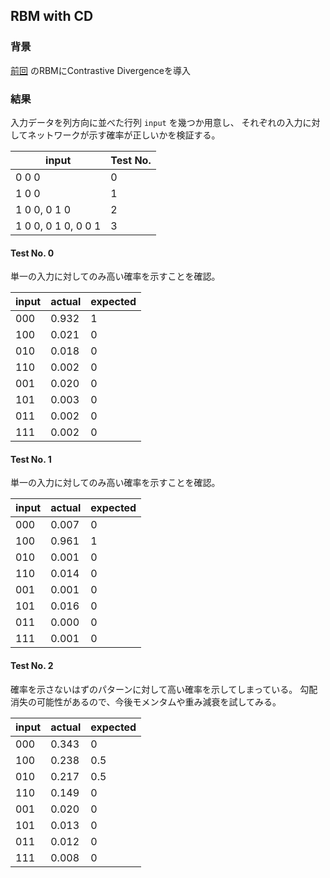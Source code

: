 ## RBM with CD

### 背景

[前回](https://github.com/sergeant-wizard/neural_network/tree/master/rbm)
のRBMにContrastive Divergenceを導入

### 結果

入力データを列方向に並べた行列 `input` を幾つか用意し、
それぞれの入力に対してネットワークが示す確率が正しいかを検証する。

input | Test No.
----- | --------
0 0 0 | 0
1 0 0 | 1
1 0 0, 0 1 0 | 2
1 0 0, 0 1 0, 0 0 1 | 3

#### Test No. 0

単一の入力に対してのみ高い確率を示すことを確認。

input | actual | expected
----- | ------ | --------
000   |  0.932 | 1
100   |  0.021 | 0
010   |  0.018 | 0
110   |  0.002 | 0
001   |  0.020 | 0
101   |  0.003 | 0
011   |  0.002 | 0
111   |  0.002 | 0

#### Test No. 1

単一の入力に対してのみ高い確率を示すことを確認。

input | actual | expected
----- | ------ | --------
000   | 0.007  | 0
100   | 0.961  | 1
010   | 0.001  | 0
110   | 0.014  | 0
001   | 0.001  | 0
101   | 0.016  | 0
011   | 0.000  | 0
111   | 0.001  | 0

#### Test No. 2
確率を示さないはずのパターンに対して高い確率を示してしまっている。
勾配消失の可能性があるので、今後モメンタムや重み減衰を試してみる。

input | actual | expected
----- | ------ | --------
000   | 0.343  | 0
100   | 0.238  | 0.5
010   | 0.217  | 0.5
110   | 0.149  | 0
001   | 0.020  | 0
101   | 0.013  | 0
011   | 0.012  | 0
111   | 0.008  | 0

